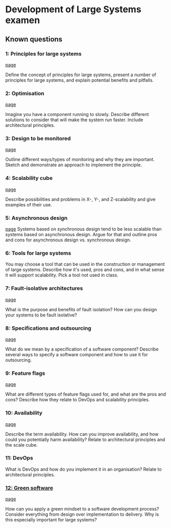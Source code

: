 # Development of Large Systems examen

## Known questions

### 1: Principles for large systems
[page](pages/1_PRINCIPLES_FOR_LARGE_SYSTEMS.md)

Define the concept of principles for large systems, present a number of principles for large systems, and explain potential benefits and pitfalls.

### 2: Optimisation
[page](pages/2_OPTIMISATION.md)

Imagine you have a component running to slowly. Describe different solutions to consider that will make the system run faster. Include architectural principles.

### 3: Design to be monitored
[page](pages/3_DESIGN_TO_BE_MONITORED.md)

Outline different ways/types of monitoring and why they are important. Sketch and demonstrate an approach to implement the principle.

### 4: Scalability cube
[page](pages/4_SCALABILITY_CUBE.md)

Describe possibilities and problems in X-, Y-, and Z-scalability and give examples of their use.

### 5: Asynchronous design

[page](pages/5_ASYNCHRONOUS_DESIGN.md)
Systems based on synchronous design tend to be less scalable than systems based on asynchronous design. Argue for that and outline pros and cons for asynchronous design vs. synchronous design.

### 6: Tools for large systems

You may choose a tool that can be used in the construction or management of large systems. Describe how it's used, pros and cons, and in what sense it will support scalability. Pick a tool not used in class.

### 7: Fault-isolative architectures

[page](pages/7_FAULTISOLATIVE_ARCHITECTURE.md)

What is the purpose and benefits of fault isolation? How can you design your systems to be fault isolative?

### 8: Specifications and outsourcing

[page](pages/8_SPECIFICATIONS_AND_OUTSOURCING.md)

What do we mean by a specification of a software component? Describe several ways to specify a software component and how to use it for outsourcing.

### 9: Feature flags

[page](pages/9_FEATURE_FLAGS.md)

What are different types of feature flags used for, and what are the pros and cons? Describe how they relate to DevOps and scalability principles.

### 10: Availability

[page](pages/10_AVAILABILITY.md)

Describe the term availability. How can you improve availability, and how could you potentially harm availability? Relate to architectural principles and the scale cube.

### 11: DevOps

What is DevOps and how do you implement it in an organisation? Relate to architectural principles.

### [12: Green software](green_software/GREEN_SOFTWARE.md)

[page](pages/12_GREEN_SOFTWARE.md)

How can you apply a green mindset to a software development process? Consider everything from design over implementation to delivery. Why is this especially important for large systems?